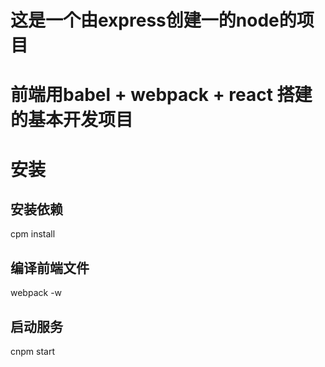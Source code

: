 # 这是一个由express创建一的node的项目
# 前端用babel + webpack + react 搭建的基本开发项目

# 安装

## 安装依赖
cpm install

## 编译前端文件
webpack -w 

## 启动服务
cnpm start 
